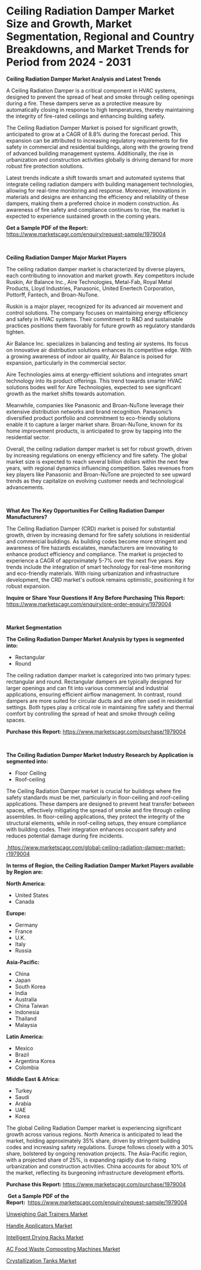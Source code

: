 <p><h1>Ceiling Radiation Damper Market Size and Growth, Market Segmentation, Regional and Country Breakdowns, and Market Trends for Period from 2024 -  2031</h1></p><p><strong>Ceiling Radiation Damper Market Analysis and Latest Trends</strong></p>
<p><p>A Ceiling Radiation Damper is a critical component in HVAC systems, designed to prevent the spread of heat and smoke through ceiling openings during a fire. These dampers serve as a protective measure by automatically closing in response to high temperatures, thereby maintaining the integrity of fire-rated ceilings and enhancing building safety.</p><p>The Ceiling Radiation Damper Market is poised for significant growth, anticipated to grow at a CAGR of 8.8% during the forecast period. This expansion can be attributed to increasing regulatory requirements for fire safety in commercial and residential buildings, along with the growing trend of advanced building management systems. Additionally, the rise in urbanization and construction activities globally is driving demand for more robust fire protection solutions. </p><p>Latest trends indicate a shift towards smart and automated systems that integrate ceiling radiation dampers with building management technologies, allowing for real-time monitoring and response. Moreover, innovations in materials and designs are enhancing the efficiency and reliability of these dampers, making them a preferred choice in modern construction. As awareness of fire safety and compliance continues to rise, the market is expected to experience sustained growth in the coming years.</p></p>
<p><strong>Get a Sample PDF of the Report:&nbsp;</strong> <a href="https://www.marketscagr.com/enquiry/request-sample/1979004?utm_campaign=1610&utm_medium=2&utm_source=Github&utm_content=ia&utm_term=25102024&utm_id=ceiling-radiation-damper">https://www.marketscagr.com/enquiry/request-sample/1979004</a></p>
<p>&nbsp;</p>
<p><strong>Ceiling Radiation Damper Major Market Players</strong></p>
<p><p>The ceiling radiation damper market is characterized by diverse players, each contributing to innovation and market growth. Key competitors include Ruskin, Air Balance Inc., Aire Technologies, Metal-Fab, Royal Metal Products, Lloyd Industries, Panasonic, United Enertech Corporation, Pottorff, Fantech, and Broan-NuTone.</p><p>Ruskin is a major player, recognized for its advanced air movement and control solutions. The company focuses on maintaining energy efficiency and safety in HVAC systems. Their commitment to R&D and sustainable practices positions them favorably for future growth as regulatory standards tighten.</p><p>Air Balance Inc. specializes in balancing and testing air systems. Its focus on innovative air distribution solutions enhances its competitive edge. With a growing awareness of indoor air quality, Air Balance is poised for expansion, particularly in the commercial sector.</p><p>Aire Technologies aims at energy-efficient solutions and integrates smart technology into its product offerings. This trend towards smarter HVAC solutions bodes well for Aire Technologies, expected to see significant growth as the market shifts towards automation.</p><p>Meanwhile, companies like Panasonic and Broan-NuTone leverage their extensive distribution networks and brand recognition. Panasonic’s diversified product portfolio and commitment to eco-friendly solutions enable it to capture a larger market share. Broan-NuTone, known for its home improvement products, is anticipated to grow by tapping into the residential sector.</p><p>Overall, the ceiling radiation damper market is set for robust growth, driven by increasing regulations on energy efficiency and fire safety. The global market size is expected to reach several billion dollars within the next few years, with regional dynamics influencing competition. Sales revenues from key players like Panasonic and Broan-NuTone are projected to see upward trends as they capitalize on evolving customer needs and technological advancements.</p></p>
<p>&nbsp;</p>
<p><strong>What Are The Key Opportunities For Ceiling Radiation Damper Manufacturers?</strong></p>
<p><p>The Ceiling Radiation Damper (CRD) market is poised for substantial growth, driven by increasing demand for fire safety solutions in residential and commercial buildings. As building codes become more stringent and awareness of fire hazards escalates, manufacturers are innovating to enhance product efficiency and compliance. The market is projected to experience a CAGR of approximately 5-7% over the next five years. Key trends include the integration of smart technology for real-time monitoring and eco-friendly materials. With rising urbanization and infrastructure development, the CRD market's outlook remains optimistic, positioning it for robust expansion.</p></p>
<p><strong>Inquire or Share Your Questions If Any Before Purchasing This Report:</strong> <a href="https://www.marketscagr.com/enquiry/pre-order-enquiry/1979004?utm_campaign=1610&utm_medium=2&utm_source=Github&utm_content=ia&utm_term=25102024&utm_id=ceiling-radiation-damper">https://www.marketscagr.com/enquiry/pre-order-enquiry/1979004</a></p>
<p>&nbsp;</p>
<p><strong>Market Segmentation</strong></p>
<p><strong>The Ceiling Radiation Damper Market Analysis by types is segmented into:</strong></p>
<p><ul><li>Rectangular</li><li>Round</li></ul></p>
<p><p>The ceiling radiation damper market is categorized into two primary types: rectangular and round. Rectangular dampers are typically designed for larger openings and can fit into various commercial and industrial applications, ensuring efficient airflow management. In contrast, round dampers are more suited for circular ducts and are often used in residential settings. Both types play a critical role in maintaining fire safety and thermal comfort by controlling the spread of heat and smoke through ceiling spaces.</p></p>
<p><strong>Purchase this Report:&nbsp;</strong><a href="https://www.marketscagr.com/purchase/1979004?utm_campaign=1610&utm_medium=2&utm_source=Github&utm_content=ia&utm_term=25102024&utm_id=ceiling-radiation-damper">https://www.marketscagr.com/purchase/1979004</a></p>
<p>&nbsp;</p>
<p><strong>The Ceiling Radiation Damper Market Industry Research by Application is segmented into:</strong></p>
<p><ul><li>Floor Ceiling</li><li>Roof-ceiling</li></ul></p>
<p><p>The Ceiling Radiation Damper market is crucial for buildings where fire safety standards must be met, particularly in floor-ceiling and roof-ceiling applications. These dampers are designed to prevent heat transfer between spaces, effectively mitigating the spread of smoke and fire through ceiling assemblies. In floor-ceiling applications, they protect the integrity of the structural elements, while in roof-ceiling setups, they ensure compliance with building codes. Their integration enhances occupant safety and reduces potential damage during fire incidents.</p></p>
<p><a href="https://www.marketscagr.com/global-ceiling-radiation-damper-market-r1979004?utm_campaign=1610&utm_medium=2&utm_source=Github&utm_content=ia&utm_term=25102024&utm_id=ceiling-radiation-damper">&nbsp;https://www.marketscagr.com/global-ceiling-radiation-damper-market-r1979004</a></p>
<p><strong>In terms of Region, the Ceiling Radiation Damper Market Players available by Region are:</strong></p>
<p>
    <p> <strong> North America: </strong>
        <ul>
            <li>United States</li>
            <li>Canada</li>
        </ul>
        </p> 
    <p> <strong> Europe: </strong>
        <ul>
            <li>Germany</li>
            <li>France</li>
            <li>U.K.</li>
            <li>Italy</li>
            <li>Russia</li>
        </ul>
        </p> 
    <p> <strong> Asia-Pacific: </strong>
        <ul>
            <li>China</li>
            <li>Japan</li>
            <li>South Korea</li>
            <li>India</li>
            <li>Australia</li>
            <li>China Taiwan</li>
            <li>Indonesia</li>
            <li>Thailand</li>
            <li>Malaysia</li>
        </ul>
        </p> 
    <p> <strong> Latin America: </strong>
        <ul>
            <li>Mexico</li>
            <li>Brazil</li>
            <li>Argentina Korea</li>
            <li>Colombia</li>
        </ul>
        </p> 
    <p> <strong> Middle East & Africa: </strong>
        <ul>
            <li>Turkey</li>
            <li>Saudi</li>
            <li>Arabia</li>
            <li>UAE</li>
            <li>Korea</li>
        </ul>
    </p>
    </p>
<p><p>The global Ceiling Radiation Damper market is experiencing significant growth across various regions. North America is anticipated to lead the market, holding approximately 35% share, driven by stringent building codes and increasing safety regulations. Europe follows closely with a 30% share, bolstered by ongoing renovation projects. The Asia-Pacific region, with a projected share of 25%, is expanding rapidly due to rising urbanization and construction activities. China accounts for about 10% of the market, reflecting its burgeoning infrastructure development efforts.</p></p>
<p><strong>Purchase this Report: </strong><a href="https://www.marketscagr.com/purchase/1979004?utm_campaign=1610&utm_medium=2&utm_source=Github&utm_content=ia&utm_term=25102024&utm_id=ceiling-radiation-damper">https://www.marketscagr.com/purchase/1979004</a></p>
<p>&nbsp;<strong>Get a Sample PDF of the Report:&nbsp;&nbsp;</strong><a href="https://www.marketscagr.com/enquiry/request-sample/1979004?utm_campaign=1610&utm_medium=2&utm_source=Github&utm_content=ia&utm_term=25102024&utm_id=ceiling-radiation-damper">https://www.marketscagr.com/enquiry/request-sample/1979004</a></p>
<p><strong></strong></p>
<p><p><a href="https://www.linkedin.com/pulse/unweighing-gait-trainers-market-opportunities-emerging-global-uzsif?utm_campaign=1610&utm_medium=2&utm_source=Github&utm_content=ia&utm_term=25102024&utm_id=ceiling-radiation-damper">Unweighing Gait Trainers Market</a></p><p><a href="https://www.linkedin.com/pulse/handle-applicators-market-forecast-global-trends-analysis-from-olcpc?utm_campaign=1610&utm_medium=2&utm_source=Github&utm_content=ia&utm_term=25102024&utm_id=ceiling-radiation-damper">Handle Applicators Market</a></p><p><a href="https://www.linkedin.com/pulse/intelligent-drying-racks-market-research-report-forecast-growth-ovccf?utm_campaign=1610&utm_medium=2&utm_source=Github&utm_content=ia&utm_term=25102024&utm_id=ceiling-radiation-damper">Intelligent Drying Racks Market</a></p><p><a href="https://www.linkedin.com/pulse/global-ac-food-waste-composting-machines-nexus-sector-confluences-w2fpc?utm_campaign=1610&utm_medium=2&utm_source=Github&utm_content=ia&utm_term=25102024&utm_id=ceiling-radiation-damper">AC Food Waste Composting Machines Market</a></p><p><a href="https://www.linkedin.com/pulse/crystallization-tanks-market-global-regional-analysis-focus-iuzlc?utm_campaign=1610&utm_medium=2&utm_source=Github&utm_content=ia&utm_term=25102024&utm_id=ceiling-radiation-damper">Crystallization Tanks Market</a></p></p>